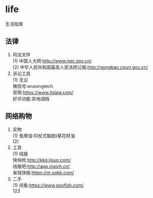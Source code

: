 # life
生活指南
## 法律
1. 司法文件<br>
   (1) 中国人大网:http://www.npc.gov.cn/<br>
   (2) 中华人民共和国最高人民法院公报:http://gongbao.court.gov.cn/<br>
2. 诉讼工具<br>
   (1) 无讼<br>
微信号:wusongtech<br>
官网:https://www.itslaw.com/<br>
好评功能:异地调档<br>
## 网络购物
1. 实物<br>
   (1) 食用油:(0反式脂肪)葵花籽油<br>
   (2) 
2. 工具<br>
   (1) 线报<br>
快快抢:http://kkq.jiguo.com/<br>
线报吧:http://app.maiyh.cn/<br>
省钱快报:https://m.sqkb.com/<br>
3. 二手<br>
   (1) 闲鱼:https://www.goofish.com/<br>
123

